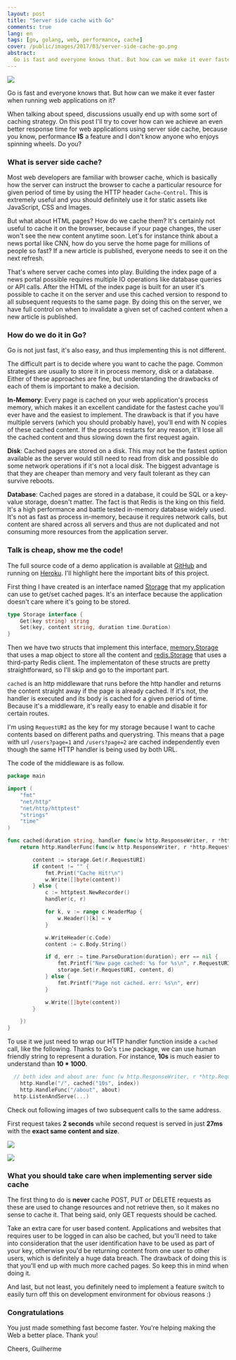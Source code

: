 ```yaml
---
layout: post
title: "Server side cache with Go"
comments: true
lang: en
tags: [go, golang, web, performance, cache]
cover: /public/images/2017/03/server-side-cache-go.png
abstract: 
  Go is fast and everyone knows that. But how can we make it ever faster when running web applications on it? On this post I'll try to cover how can we achieve an even better response time for web applications using server side cache, because you know, performance IS a feature and I don't know anyone who enjoys spinning wheels.
---
```


![](/public/images/2017/03/server-side-cache-go.png)

Go is fast and everyone knows that. But how can we make it ever faster when running web applications on it?

When talking about speed, discussions usually end up with some sort of caching strategy. On this post I'll try to cover how can we achieve an even better response time for web applications using server side cache, because you know, performance **IS** a feature and I don't know anyone who enjoys spinning wheels. Do you?

### What is server side cache?

Most web developers are familiar with browser cache, which is basically how the server can instruct the browser to cache a particular resource for given period of time by using the HTTP header `Cache-Control`. This is extremely useful and you should definitely use it for static assets like JavaScript, CSS and Images.

But what about HTML pages? How do we cache them? It's certainly not useful to cache it on the browser, because if your page changes, the user won't see the new content anytime soon. Let's for instance think about a news portal like CNN, how do you serve the home page for millions of people so fast? If a new article is published, everyone needs to see it on the next refresh. 

That's where server cache comes into play. Building the index page of a news portal possible requires multiple IO operations like database queries or API calls. After the HTML of the index page is built for an user it's possible to cache it on the server and use this cached version to respond to all subsequent requests to the same page. By doing this on the server, we have full control on when to invalidate a given set of cached content when a new article is published.

### How do we do it in Go?

Go is not just fast, it's also easy, and thus implementing this is not different.

The difficult part is to decide where you want to cache the page. Common strategies are usually to store it in process memory, disk or a database. Either of these approaches are fine, but understanding the drawbacks of each of them is important to make a decision.

**In-Memory**: Every page is cached on your web application's process memory, which makes it an excellent candidate for the fastest cache you'll ever have and the easiest to implement. The drawback is that if you have multiple servers (which you should probably have), you'll end with N copies of these cached content. If the process restarts for any reason, it'll lose all the cached content and thus slowing down the first request again.

**Disk**: Cached pages are stored on a disk. This may not be the fastest option available as the server would still need to read from disk and possible do some network operations if it's not a local disk. The biggest advantage is that they are cheaper than memory and very fault tolerant as they can survive reboots. 

**Database**: Cached pages are stored in a database, it could be SQL or a key-value storage, doesn't matter. The fact is that Redis is the king on this field. It's a high performance and battle tested in-memory database widely used. It's not as fast as process in-memory, because it requires network calls, but content are shared across all servers and thus are not duplicated and not consuming more resources from the application server.

### Talk is cheap, show me the code!

The full source code of a demo application is available at [GitHub](https://github.com/goenning/go-cache-demo) and running on [Heroku](https://go-cache-demo.herokuapp.com/). I'll highlight here the important bits of this project.

First thing I have created is an interface named [Storage](https://github.com/goenning/go-cache-demo/blob/master/cache/cache.go) that my application can use to get/set cached pages. It's an interface because the application doesn't care where it's going to be stored.

```go
type Storage interface {
	Get(key string) string
	Set(key, content string, duration time.Duration)
}
```

Then we have two structs that implement this interface, [memory.Storage](https://github.com/goenning/go-cache-demo/blob/master/cache/memory/cache.go) that uses a map object to store all the content and [redis.Storage](https://github.com/goenning/go-cache-demo/blob/master/cache/redis/cache.go) that uses a third-party Redis client. The implementaton of these structs are pretty straightforward, so I'll skip and go to the important part.

`cached` is an http middleware that runs before the http handler and returns the content straight away if the page is already cached. If it's not, the handler is executed and its body is cached for a given period of time. Because it's a middleware, it's really easy to enable and disable it for certain routes.

I'm using `RequestURI` as the key for my storage because I want to cache contents based on different paths and querystring. This means that a page with url `/users?page=1` and `/users?page=2` are cached independently even though the same HTTP handler is being used by both URL.

The code of the middleware is as follow.

```go
package main

import (
	"fmt"
	"net/http"
	"net/http/httptest"
	"strings"
	"time"
)

func cached(duration string, handler func(w http.ResponseWriter, r *http.Request)) http.Handler {
	return http.HandlerFunc(func(w http.ResponseWriter, r *http.Request) {

		content := storage.Get(r.RequestURI)
		if content != "" {
			fmt.Print("Cache Hit!\n")
			w.Write([]byte(content))
		} else {
			c := httptest.NewRecorder()
			handler(c, r)

			for k, v := range c.HeaderMap {
				w.Header()[k] = v
			}

			w.WriteHeader(c.Code)
			content := c.Body.String()

			if d, err := time.ParseDuration(duration); err == nil {
				fmt.Printf("New page cached: %s for %s\n", r.RequestURI, duration)
				storage.Set(r.RequestURI, content, d)
			} else {
				fmt.Printf("Page not cached. err: %s\n", err)
			}

			w.Write([]byte(content))
		}

	})
}
```

To use it we just need to wrap our HTTP handler function inside a `cached` call, like the following. Thanks to Go's `time` package, we can use human friendly string to represent a duration. For instance, **10s** is much easier to understand than **10 * 1000**.

```go
  // both idex and about are: func (w http.ResponseWriter, r *http.Request) { ... }
	http.Handle("/", cached("10s", index)) 
	http.HandleFunc("/about", about)
  http.ListenAndServe(...)
```

Check out following images of two subsequent calls to the same address.

First request takes **2 seconds** while second request is served in just **27ms** with the **exact same content and size**.

![](/public/images/2017/03/load-one.png)

![](/public/images/2017/03/load-two.png)


### What you should take care when implementing server side cache

The first thing to do is **never** cache POST, PUT or DELETE requests as these are used to change resources and not retrieve then, so it makes no sense to cache it. That being said, only GET requests should be cached.

Take an extra care for user based content. Applications and websites that requires user to be logged in can also be cached, but you'll need to take into consideration that the user identification have to be used as part of your key, otherwise you'd be returning content from one user to other users, which is definitely a huge data breach. The drawback of doing this is that you'll end up with much more cached pages. So keep this in mind when doing it.

And last, but not least, you definitely need to implement a feature switch to easily turn off this on development environment for obvious reasons :)

### Congratulations 

You just made something fast become faster. You're helping making the Web a better place. Thank you!

Cheers,
Guilherme